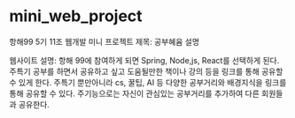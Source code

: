 # mini_web_project
항해99 5기 11조 웹개발 미니 프로젝트
제목: 공부혜윰
설명
   
   웹사이트 설명: 항해 99에 참여하게 되면 Spring, Node,js, React를 선택하게 된다.
                  주특기 공부를 하면서 공유하고 싶고 도움될만한 책이나 강의 등을 링크를 통해 공유할 수 있게 한다.
                  주특기 뿐만아니라 cs, 꿀팁, AI 등 다양한 공부거리와 배경지식을 링크를 통해 공유할 수 있다.
                  주기능으로는 자신이 관심있는 공부거리를 추가하여 다른 회원들과 공유한다.

